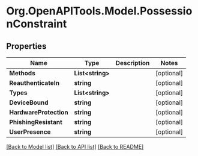 # Org.OpenAPITools.Model.PossessionConstraint

## Properties

Name | Type | Description | Notes
------------ | ------------- | ------------- | -------------
**Methods** | **List&lt;string&gt;** |  | [optional] 
**ReauthenticateIn** | **string** |  | [optional] 
**Types** | **List&lt;string&gt;** |  | [optional] 
**DeviceBound** | **string** |  | [optional] 
**HardwareProtection** | **string** |  | [optional] 
**PhishingResistant** | **string** |  | [optional] 
**UserPresence** | **string** |  | [optional] 

[[Back to Model list]](../README.md#documentation-for-models) [[Back to API list]](../README.md#documentation-for-api-endpoints) [[Back to README]](../README.md)

